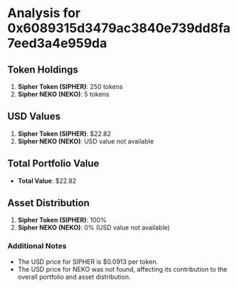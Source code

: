 # Analysis for 0x6089315d3479ac3840e739dd8fa7eed3a4e959da

## Token Holdings
1. **Sipher Token (SIPHER)**: 250 tokens
2. **Sipher NEKO (NEKO)**: 5 tokens

## USD Values
1. **Sipher Token (SIPHER)**: $22.82
2. **Sipher NEKO (NEKO)**: USD value not available

## Total Portfolio Value
- **Total Value**: $22.82

## Asset Distribution
1. **Sipher Token (SIPHER)**: 100%
2. **Sipher NEKO (NEKO)**: 0% (USD value not available)

### Additional Notes
- The USD price for SIPHER is $0.0913 per token.
- The USD price for NEKO was not found, affecting its contribution to the overall portfolio and asset distribution.